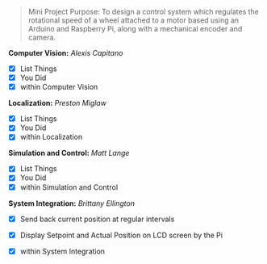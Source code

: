 > Mini Project Purpose: To design a control system which regulates the rotational speed of a wheel attached to a motor based using an Arduino and Raspberry Pi, along with a mechanical encoder and camera. 


**Computer Vision:** *Alexis Capitano*

- [x] List Things
- [x] You Did
- [x] within Computer Vision

**Localization:** *Preston Miglaw*

- [x] List Things
- [x] You Did
- [x] within Localization

**Simulation and Control:** *Matt Lange*

- [x] List Things
- [x] You Did
- [x] within Simulation and Control

**System Integration:** *Brittany Ellington*

- [x] Send back current position at regular intervals
- [x] Display Setpoint and Actual Position on LCD screen by the Pi
- [x] within System Integration



